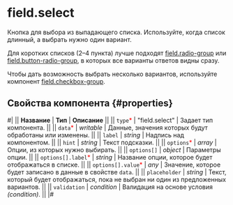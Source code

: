 # field.select

Кнопка для выбора из выпадающего списка. Используйте, когда список длинный, а выбрать нужно один вариант.

Для коротких списков (2–4 пункта) лучше подходят [field.radio-group](field.radio-group.md) или [field.button-radio-group](field.button-radio-group.md), в которых все варианты ответов видны сразу.

Чтобы дать возможность выбрать несколько вариантов, используйте компонент [field.checkbox-group](field.checkbox-group.md).

## Свойства компонента {#properties}

#|
|| **Название** | **Тип** | **Описание** ||
|| `type`<span style="color: red">\*</span> | "field.select" | Задает тип компонента. ||
|| `data`<span style="color: red">\*</span> | _writable_ | Данные, значения которых будут обработаны или изменены. ||
|| `label` | _string_ | Надпись над компонентом. ||
|| `hint` | _string_ | Текст подсказки. ||
|| `options`<span style="color: red">\*</span> | _array_ | Опции, из которых нужно выбирать. ||
|| `options[]` | _object_ | Параметры опции. ||
|| `options[].label`<span style="color: red">\*</span> | _string_ | Название опции, которое будет отображаться в списке. ||
|| `options[].value`<span style="color: red">\*</span> | _any_ | Значение, которое будет записано в данные в свойстве `data`. ||
|| `placeholder` | _string_ | Текст, который будет отображаться, пока не выбран ни один из предложенных вариантов. ||
|| `validation` | _condition_ | Валидация на основе условия _(condition)_. ||
|#

